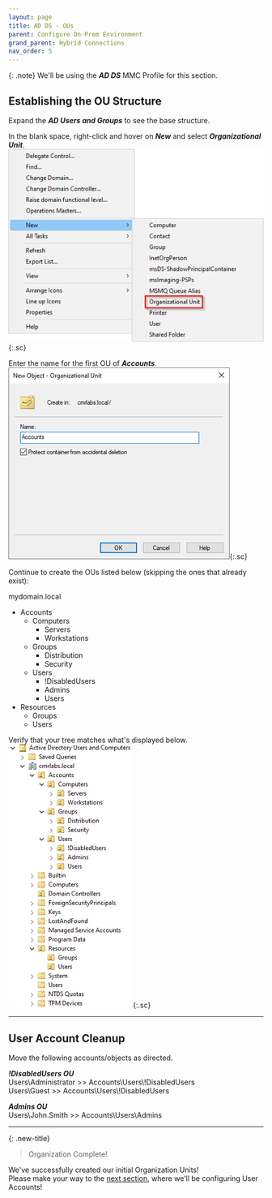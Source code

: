 ```yaml
---
layout: page
title: AD DS - OUs
parent: Configure On-Prem Environment
grand_parent: Hybrid Connections
nav_order: 5
---
```




{: .note}
We'll be using the ***AD DS*** MMC Profile for this section.  


## Establishing the OU Structure


Expand the ***AD Users and Groups*** to see the base structure.   

In the blank space, right-click and hover on ***New*** and select ***Organizational Unit***.  
![](/assets/images/projects/project01/configure-on-prem/AD/ou-initial-1.png "AD DS - OU - 1"){:.sc}  

Enter the name for the first OU of ***Accounts***.  
![](/assets/images/projects/project01/configure-on-prem/AD/ou-initial-2.png "AD DS - OU - 2"){:.sc}  

Continue to create the OUs listed below (skipping the ones that already exist):

mydomain.local
- Accounts
    - Computers
        - Servers
        - Workstations
    - Groups
        - Distribution
        - Security
    - Users
        - !DisabledUsers
        - Admins
        - Users
- Resources
    - Groups
    - Users

Verify that your tree matches what's displayed below.  
![](/assets/images/projects/project01/configure-on-prem/AD/ou-initial-3.png "AD DS - OU - 3"){:.sc}  



---



## User Account Cleanup


Move the following accounts/objects as directed.  

***!DisabledUsers OU***  
Users\Administrator >> Accounts\Users\\!DisabledUsers  
Users\Guest >> Accounts\Users\\!DisabledUsers  

***Admins OU***  
Users\John.Smith >> Accounts\Users\Admins  



---


{: .new-title}
> Organization Complete!
>
We've successfully created our initial Organization Units!  
Please make your way to the [next section], where we'll be configuring User Accounts!



[next section]: /projects/project01/project01_children/project01_configure-onprem-user